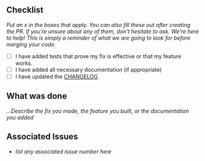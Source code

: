 Checklist
----

_Put an x in the boxes that apply. You can also fill these out after creating the PR. If you're unsure about any of them, don't hesitate to ask. We're here to help! This is simply a reminder of what we are going to look for before merging your code._

 - [ ] I have added tests that prove my fix is effective or that my feature works.
 - [ ] I have added all necessary documentation (if appropriate)
 - [ ] I have updated the [CHANGELOG](https://github.com/rangle/redux-beacon/blob/master/CHANGELOG.md)

What was done
----

_...Describe the fix you made, the feature you built, or the documentation you added_


Associated Issues
----
 - _list any associated issue number here_
